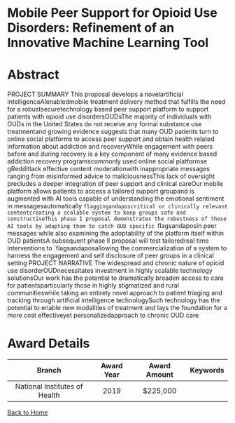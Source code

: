 
Mobile Peer Support for Opioid Use Disorders: Refinement of an Innovative Machine Learning Tool
===============================================================================================

# Abstract


PROJECT SUMMARY This proposal develops a novelartificial intelligenceAIenabledmobile treatment delivery method that fulfills the need for a robustsecuretechnology based peer support platform to support patients with opioid use disordersOUDsThe majority of individuals with OUDs in the United States do not receive any formal substance use treatmentand growing evidence suggests that many OUD patients turn to online social platforms to access peer support and obtain health related information about addiction and recoveryWhile engagement with peers before and during recovery is a key component of many evidence based addiction recovery programscommonly used online social platformse gRedditlack effective content moderationwith inappropriate messages ranging from misinformed advice to maliciousnessThis lack of oversight precludes a deeper integration of peer support and clinical careOur mobile platform allows patients to access a tailored support groupand is augmented with AI tools capable of understanding the emotional sentiment in messagesautomatically `flaggingandaposcritical or clinically relevant contentcreating a scalable system to keep groups safe and constructiveThis phase I proposal demonstrates the robustness of these AI tools by adapting them to catch OUD specific `flagsandaposin peer messages while also examining the adoptability of the platform itself within OUD patientsA subsequent phase II proposal will test tailoredreal time interventions to `flagsandaposallowing the commercialization of a system to harness the engagement and self disclosure of peer groups in a clinical setting PROJECT NARRATIVE The widespread and chronic nature of opioid use disorderOUDnecessitates investment in highly scalable technology solutionsOur work has the potential to dramatically broaden access to care for patientsparticularly those in highly stigmatized and rural communitieswhile taking an entirely novel approach to patient triaging and tracking through artificial intelligence technologySuch technology has the potential to enable new modalities of treatment and lays the foundation for a more cost effectiveyet personalizedapproach to chronic OUD care  

# Award Details

|Branch|Award Year|Award Amount|Keywords|
| :---: | :---: | :---: | :---: |
|National Institutes of Health|2019|$225,000||
  
  


[Back to Home](https://github.com/chrischow/dod_sbir_awards/Reports/JH/#2322)